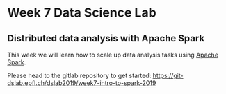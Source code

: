# Week 7 Data Science Lab

## Distributed data analysis with Apache Spark

This week we will learn how to scale up data analysis tasks using [Apache
Spark](http://spark.apache.org).

Please head to the gitlab repository to get started: <https://git-dslab.epfl.ch/dslab2019/week7-intro-to-spark-2019>
